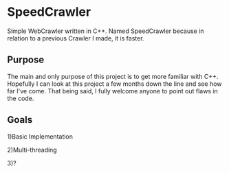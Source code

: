 # SpeedCrawler
Simple WebCrawler written in C++. Named SpeedCrawler because in relation to a previous Crawler I made, it is faster.

## Purpose
The main and only purpose of this project is to get more familiar with C++.
Hopefully I can look at this project a few months down the line and see how far I've come.
That being said, I fully welcome anyone to point out flaws in the code.

## Goals

1)Basic Implementation

2)Multi-threading

3)?
